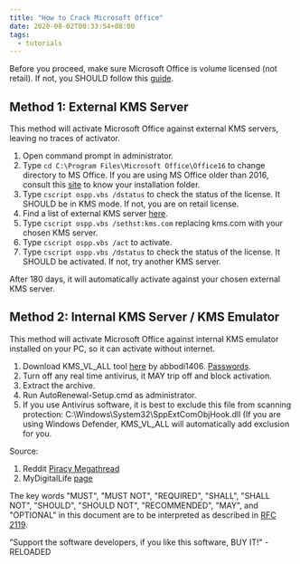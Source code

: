 ```yaml
---
title: "How to Crack Microsoft Office"
date: 2020-08-02T00:33:54+08:00
tags:
  - tutorials
---
```

Before you proceed, make sure Microsoft Office is volume licensed (not retail). If not, you SHOULD follow this [guide](../how-to-convert-microsoft-office-to-volume/).

## Method 1: External KMS Server

This method will activate Microsoft Office against external KMS servers, leaving no traces of activator.

1. Open command prompt in administrator.
2. Type `cd C:\Program Files\Microsoft Office\Office16` to change directory to MS Office. If you are using MS Office older than 2016, consult this [site](https://www.ryadel.com/en/microsoft-office-default-installation-folders-versions/) to know your installation folder.
3. Type `cscript ospp.vbs /dstatus` to check the status of the license. It SHOULD be in KMS mode. If not, you are on retail license.
4. Find a list of external KMS server [here](https://gist.github.com/CHEF-KOCH/29cac70239eed583ad1c96dcb6de364b).
5. Type `cscript ospp.vbs /sethst:kms.com` replacing kms.com with your chosen KMS server.
6. Type `cscript ospp.vbs /act` to activate.
7. Type `cscript ospp.vbs /dstatus` to check the status of the license. It SHOULD be activated. If not, try another KMS server.

After 180 days, it will automatically activate against your chosen external KMS server.

## Method 2: Internal KMS Server / KMS Emulator

This method will activate Microsoft Office against internal KMS emulator installed on your PC, so it can activate without internet.

1. Download KMS_VL_ALL tool [here](https://app.box.com/s/6quxrz2zuj3644ov918ogqkihehpfijj) by abbodi1406. [Passwords](https://i.imgur.com/peLYgJX.jpg).
2. Turn off any real time antivirus, it MAY trip off and block activation.
3. Extract the archive.
4. Run AutoRenewal-Setup.cmd as administrator.
5. If you use Antivirus software, it is best to exclude this file from scanning protection: C:\Windows\System32\SppExtComObjHook.dll (If you are using Windows Defender, KMS_VL_ALL will automatically add exclusion for you.

Source:

1. Reddit [Piracy Megathread](https://www.reddit.com/r/Piracy/wiki/megathread/tools)
2. MyDigitalLife [page](https://forums.mydigitallife.net/threads/kms_vl_all-smart-activation-script.79535/#post-838808)

The key words "MUST", "MUST NOT", "REQUIRED", "SHALL", "SHALL NOT", "SHOULD", "SHOULD NOT", "RECOMMENDED",  "MAY", and "OPTIONAL" in this document are to be interpreted as described in [RFC 2119](https://tools.ietf.org/html/rfc2119).

"Support the software developers, if you like this software, BUY IT!" - RELOADED